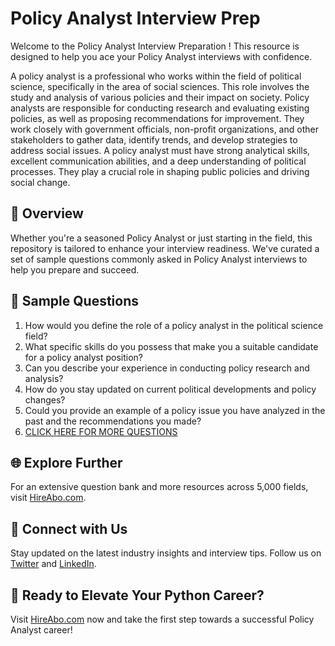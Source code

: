 # Policy Analyst Interview Prep

Welcome to the Policy Analyst Interview Preparation ! This resource is designed to help you ace your Policy Analyst interviews with confidence.

A policy analyst is a professional who works within the field of political science, specifically in the area of social sciences. This role involves the study and analysis of various policies and their impact on society. Policy analysts are responsible for conducting research and evaluating existing policies, as well as proposing recommendations for improvement. They work closely with government officials, non-profit organizations, and other stakeholders to gather data, identify trends, and develop strategies to address social issues. A policy analyst must have strong analytical skills, excellent communication abilities, and a deep understanding of political processes. They play a crucial role in shaping public policies and driving social change.

## 🚀 Overview

Whether you're a seasoned Policy Analyst or just starting in the field, this repository is tailored to enhance your interview readiness. We've curated a set of sample questions commonly asked in Policy Analyst interviews to help you prepare and succeed.

## 📝 Sample Questions

1. How would you define the role of a policy analyst in the political science field?
2. What specific skills do you possess that make you a suitable candidate for a policy analyst position?
3. Can you describe your experience in conducting policy research and analysis?
4. How do you stay updated on current political developments and policy changes?
5. Could you provide an example of a policy issue you have analyzed in the past and the recommendations you made?
6. [CLICK HERE FOR MORE QUESTIONS](https://hireabo.com/job/7_3_1/Policy%20Analyst)

## 🌐 Explore Further

For an extensive question bank and more resources across 5,000 fields, visit [HireAbo.com](https://www.hireabo.com).

## 📱 Connect with Us

Stay updated on the latest industry insights and interview tips. Follow us on [Twitter](https://twitter.com/hireabo) and [LinkedIn](https://www.linkedin.com/in/hire-abo-3609972a8/).

## 🚀 Ready to Elevate Your Python Career?

Visit [HireAbo.com](https://www.hireabo.com) now and take the first step towards a successful Policy Analyst career!
